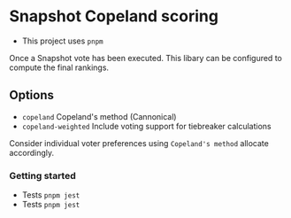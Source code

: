 # Snapshot Copeland scoring

* This project uses `pnpm`

Once a Snapshot vote has been executed. This libary can be configured to compute the final rankings.

## Options

* `copeland` Copeland's method (Cannonical)
* `copeland-weighted` Include voting support for tiebreaker calculations

Consider individual voter preferences using `Copeland's method` allocate accordingly.

### Getting started

* Tests `pnpm jest`
* Tests `pnpm jest`
